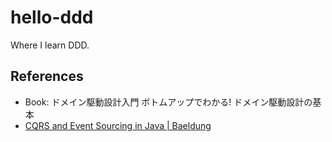 # hello-ddd

Where I learn DDD.

## References

- Book: ドメイン駆動設計入門 ボトムアップでわかる! ドメイン駆動設計の基本
- [CQRS and Event Sourcing in Java | Baeldung](https://www.baeldung.com/cqrs-event-sourcing-java)
